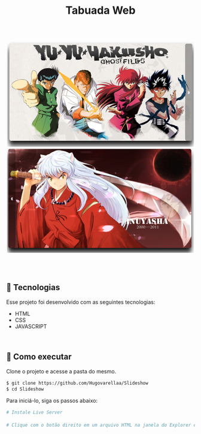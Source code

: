 
<h1 align="center">Tabuada Web</h1>

<br>
<br>
<p align="center">
  <img src="./1.png" width="500px" height="280px"/>
  <img src="./2.png" width="500px" height="280px" />
     
</p>

<br>
<br>

## 🧪 Tecnologias

Esse projeto foi desenvolvido com as seguintes tecnologias:

- HTML
- CSS
- JAVASCRIPT
<br>

## 🚀 Como executar

Clone o projeto e acesse a pasta do mesmo.

```bash
$ git clone https://github.com/Hugovarellaa/Slideshow
$ cd Slideshow
```

Para iniciá-lo, siga os passos abaixo:
```bash
# Instale Live Server

# Clique com o botão direito em um arquivo HTML na janela do Explorer e clique em Abrir com Live Server

```
